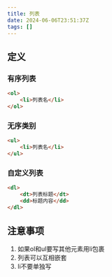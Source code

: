 ```yaml
---
title: 列表
date: 2024-06-06T23:51:37Z
tags: []
---
```




## 定义

### 有序列表

```html
<ol>
    <li>列表名</li>
</ol>
```

### 无序类别

```html
<ul>
    <li>列表名</li>
</ul>
```

### 自定义列表

```html
<dl>
    <dt>列表标题</dt>
    <dd>标题内容</dd>
</dl>
```

## 注意事项

1. 如果ol和ul要写其他元素用li包裹
2. 列表可以互相嵌套
3. li不要单独写

‍
